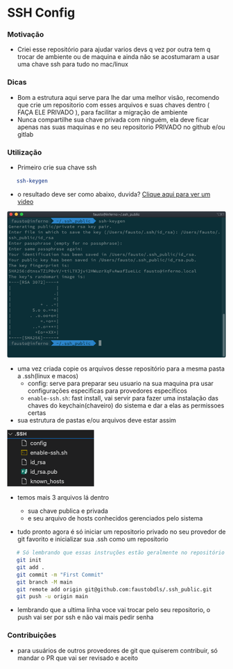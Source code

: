 # SSH Config 

### Motivação

 - Criei esse repositório para ajudar varios devs q vez por outra tem q trocar de ambiente ou de maquina e ainda não se acostumaram a usar uma chave ssh para tudo no mac/linux

### Dicas

 - Bom a estrutura aqui serve para lhe dar uma melhor visão, recomendo que crie um repositorio com esses arquivos e suas chaves dentro ( FAÇA ELE PRIVADO ), para facilitar a migração de ambiente
 - Nunca compartilhe sua chave privada com ninguém, ela deve ficar apenas nas suas maquinas e no seu repositorio PRIVADO no github e/ou gitlab

### Utilização

 - Primeiro crie sua chave ssh

 ```bash
    ssh-keygen
 ```

 - o resultado deve ser como abaixo, duvida? [Clique aqui para ver um video](#)

 ![CREATE-SSH-PAIR-KEY](https://raw.githubusercontent.com/faustobdls/.ssh_public/main/images/create-ssh-pair-key.png)

 - uma vez criada copie os arquivos desse repositório para a mesma pasta a .ssh(linux e macos)
    - config: serve para preparar seu usuario na sua maquina pra usar configurações especificas para provedores especificos
    - `enable-ssh.sh`: fast install, vai servir para fazer uma instalação das chaves do keychain(chaveiro) do sistema e dar a elas as permissoes certas
 - sua estrutura de pastas e/ou arquivos deve estar assim

 ![FOLDER_STRUCT](https://raw.githubusercontent.com/faustobdls/.ssh_public/main/images/folder-struct.png?raw=true)

 - temos mais 3 arquivos lá dentro
    - sua chave publica e privada
    - e seu arquivo de hosts conhecidos gerenciados pelo sistema

 - tudo pronto agora é só iniciar um repositorio privado no seu provedor de git favorito e inicializar sua .ssh como um repositorio
 ```bash
    # Só lembrando que essas instruções estão geralmente no repositório vazio no provedor assim que criado
    git init
    git add .
    git commit -m "First Commit"
    git branch -M main
    git remote add origin git@github.com:faustobdls/.ssh_public.git 
    git push -u origin main
 ```
 - lembrando que a ultima linha voce vai trocar pelo seu repositorio, o push vai ser por ssh e não vai mais pedir senha


### Contribuições

 - para usuários de outros provedores de git que quiserem contribuir, só mandar o PR que vai ser revisado e aceito